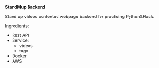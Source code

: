 **StandMup Backend**

Stand up videos contented webpage backend for practicing Python&Flask. 

Ingredients:
- Rest API
- Service:
   - videos 
   - tags 
- Docker
- AWS



